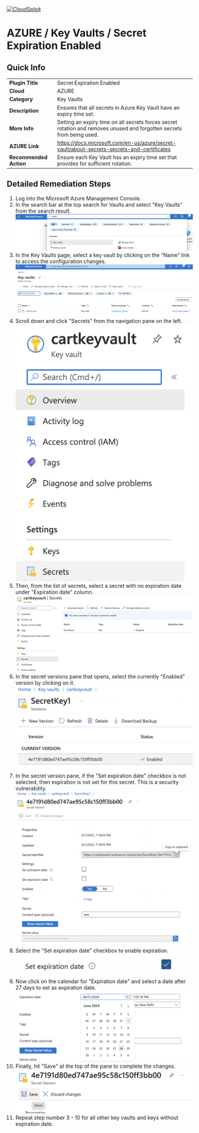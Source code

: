 [![CloudSploit](https://cloudsploit.com/img/logo-new-big-text-100.png "CloudSploit")](https://cloudsploit.com)

# AZURE / Key Vaults / Secret Expiration Enabled

## Quick Info

| | |
|-|-|
| **Plugin Title** | Secret Expiration Enabled |
| **Cloud** | AZURE |
| **Category** | Key Vaults |
| **Description** | Ensures that all secrets in Azure Key Vault have an expiry time set. |
| **More Info** | Setting an expiry time on all secrets forces secret rotation and removes unused and forgotten secrets from being used. |
| **AZURE Link** | https://docs.microsoft.com/en-us/azure/secret-vault/about-secrets-secrets-and-certificates |
| **Recommended Action** | Ensure each Key Vault has an expiry time set that provides for sufficient rotation. |

## Detailed Remediation Steps

1. Log into the Microsoft Azure Management Console.
2. In the search bar at the top search for Vaults and select "Key Vaults" from the search result. </br> <img src="/resources/azure/keyvault/secret-expiration-enabled/step2.png"/>
3. In the Key Vaults page, select a key vault by clicking on the “Name” link to access the configuration changes.</br> <img src="/resources/azure/keyvault/secret-expiration-enabled/step3.png"/>
4. Scroll down and click "Secrets" from the navigation pane on the left. </br> <img src="/resources/azure/keyvault/secret-expiration-enabled/step4.png"/>
5. Then, from the list of secrets, select a secret with no expiration date under "Expiration date" column.</br> <img src="/resources/azure/keyvault/secret-expiration-enabled/step5.png"/>
6. In the secret versions pane that opens, select the currently "Enabled" version by clicking on it.</br> <img src="/resources/azure/keyvault/secret-expiration-enabled/step6.png"/>
7. In the secret version pane, if the "Set expiration date" checkbox is not selected, then expiration is not set for this secret. This is a security vulnerability.</br> <img src="/resources/azure/keyvault/secret-expiration-enabled/step7.png"/>
8. Select the "Set expiration date" checkbox to enable expiration.</br> <img src="/resources/azure/keyvault/secret-expiration-enabled/step8.png"/>
9. Now click on the calendar for "Expiration date" and select a date after 27 days to set as expiration date.</br> <img src="/resources/azure/keyvault/secret-expiration-enabled/step9.png"/>
10. Finally, hit "Save" at the top of the pane to complete the changes.</br> <img src="/resources/azure/keyvault/secret-expiration-enabled/step10.png"/>
11. Repeat step number 3 - 10 for all other key vaults and keys without expiration date.
